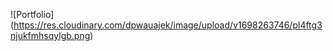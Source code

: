 ![Portfolio] (https://res.cloudinary.com/dpwauajek/image/upload/v1698263746/pl4ftg3njukfmhsqylgb.png)

